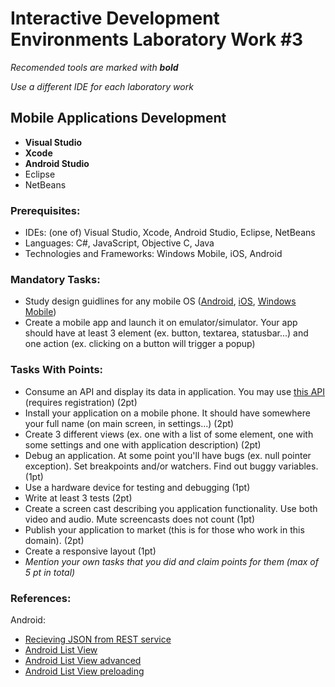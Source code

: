 # Interactive Development Environments Laboratory Work #3

_Recomended tools are marked with **bold**_

_Use a different IDE for each laboratory work_

## Mobile Applications Development
  - **Visual Studio**
  - **Xcode**
  - **Android Studio**
  - Eclipse
  - NetBeans

### Prerequisites:
  - IDEs: (one of) Visual Studio, Xcode, Android Studio, Eclipse, NetBeans
  - Languages: C#, JavaScript, Objective C, Java
  - Technologies and Frameworks: Windows Mobile, iOS, Android

### Mandatory Tasks:
  - Study design guidlines for any mobile OS ([Android](https://developer.android.com/design/index.html), [iOS](https://developer.apple.com/library/ios/documentation/userexperience/conceptual/MobileHIG/index.html), [Windows Mobile](http://dev.windowsphone.com/en-us/design))
  - Create a mobile app and launch it on emulator/simulator. Your app should have at least 3 element (ex. button, textarea, statusbar...) and one action (ex. clicking on a button will trigger a popup)

### Tasks With Points:
  - Consume an API and display its data in application. You may use [this API](http://www.kimonolabs.com/apis/5xoxkokq) (requires registration) (2pt)
  - Install your application on a mobile phone. It should have somewhere your full name (on main screen, in settings...) (2pt)
  - Create 3 different views (ex. one with a list of some element, one with some settings and one with application description) (2pt)
  - Debug an application. At some point you'll have bugs (ex. null pointer exception). Set breakpoints and/or watchers. Find out buggy variables. (1pt)
  - Use a hardware device for testing and debugging (1pt)
  - Write at least 3 tests (2pt)
  - Create a screen cast describing you application functionality. Use both video and audio. Mute screencasts does not count (1pt)
  - Publish your application to market (this is for those who work in this domain). (2pt)
  - Create a responsive layout (1pt)
  - _Mention your own tasks that you did and claim points for them (max of 5 pt in total)_

### References:
Android:
  - [Recieving JSON from REST service](http://hmkcode.com/android-parsing-json-data/)
  - [Android List View](http://www.javacodegeeks.com/2013/06/android-listview-tutorial-and-basic-example.html)
  - [Android List View advanced](http://www.vogella.com/tutorials/AndroidListView/article.html)
  - [Android List View preloading](http://developer.android.com/guide/topics/ui/layout/listview.html)
